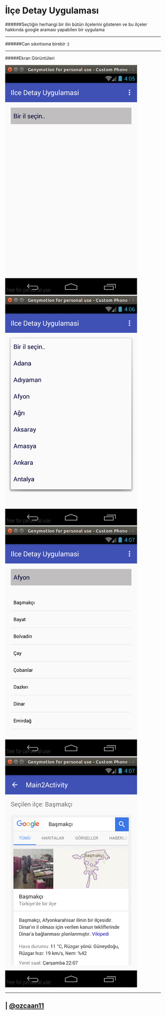 # İlçe Detay Uygulaması


######Seçtiğin herhangi bir ilin bütün ilçelerini gösteren ve bu ilçeler hakkında google araması yapabilen bir uygulama

---------


######Can sıkıntısına birebir :)



----------------------


#####Ekran Görüntüleri

![1](Screenshot/1.png)
![2](Screenshot/2.png)
![3](Screenshot/3.png)
![4](Screenshot/4.png)


----------------------

| [@ozcaan11](https://www.twitter.com/ozcaan11)
----
